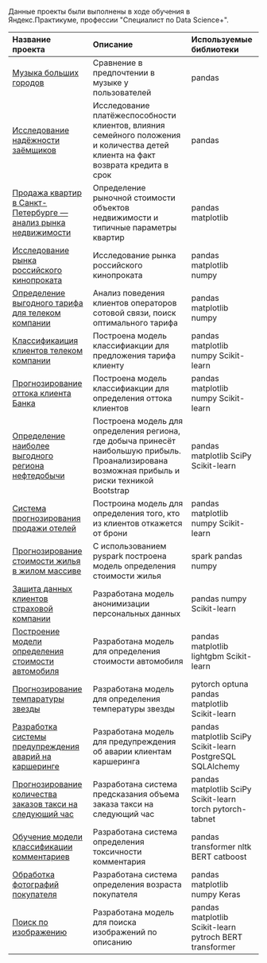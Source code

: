 Данные проекты были выполнены в ходе обучения в Яндекс.Практикуме, профессии "Специалист по Data Science+".

| Название проекта                           | Описание                                                                                                                                                           | Используемые библиотеки |
| :----------------------------------------- | :----------------------------------------------------------------------------------------------------------------------------------------------------------------- | :---------------------- |
| [Музыка больших городов](big_cities_music) | Сравнение в предпочтении в музыке у пользователей | pandas                |
| [Исследование надёжности заёмщиков](investigation_reliability) |Исследование платёжеспособности клиентов, влияния семейного положения и количества детей клиента на факт возврата кредита в срок|pandas|
|[Продажа квартир в Санкт-Петербурге — анализ рынка недвижимости](apartments)|Определение рыночной стоимости объектов недвижимости и типичные параметры квартир|pandas matplotlib|
|[Исследование рынка российского кинопроката](russina_movies)|Исследование рынка российского кинопроката|pandas matplotlib numpy|
|[Определение выгодного тарифа для телеком компании]()|Анализ поведения клиентов операторов сотовой связи, поиск оптимального тарифа|pandas matplotlib numpy|
|[Классификаиция клиентов телеком компании](tariff_recommendation)|Построена модель классифиакции для предложения тарифа клиенту|pandas matplotlib numpy Scikit-learn|
|[Прогнозирование оттока клиента Банка](customer_churn_bank)|Построена модель классифиакции для определения оттока клиентов|pandas matplotlib numpy Scikit-learn|
|[Определение наиболее выгодного региона нефтедобычи](oil)|Построена модель для определения региона, где добыча принесёт наибольшую прибыль. Проанализирована возможная прибыль и риски техникой Bootstrap|pandas matplotlib SciPy Scikit-learn|
|[Система прогнозирования продажи отелей](hotel)|Построина модель для определения того, кто из клиентов откажется от брони|pandas matplotlib numpy Scikit-learn|
|[Прогнозирование стоимости жилья в жилом массиве](housing_costs)|С использованием pyspark построена модель определения стоимости жилья|spark pandas numpy|
|[Защита данных клиентов страховой компании](identity_protection)|Разработана модель анонимизации персональных данных|pandas numpy Scikit-learn|
|[Построение модели определения стоимости автомобиля](car_costs)|Разработана модель для определения стоимости автомобиля|pandas matplotlib lightgbm Scikit-learn|
|[Прогнозирование темпаратуры звезды](stars_temp)|Разработана модель для определения температуры звезды|pytorch optuna pandas matplotlib Scikit-learn|
|[Разработка системы предупреждения аварий на каршеринге](cars_crash)|Разработана модель для предупреждения об аварии клиентам каршеринга|pandas matplotlib SciPy Scikit-learn PostgreSQL SQLAlchemy|
|[Прогнозирование количества заказов такси на следующий час](taxi_predict)|Разработана система предсказания объема заказа такси на следующий час|pandas matplotlib SciPy Scikit-learn torch pytorch-tabnet|
|[Обучение модели классификации комментариев](nlp-toxic_comment)|Разработана система определения токсичности комментария|pandas transformer nltk BERT catboost|
|[Обработка фотографий покупателя](CV_faces)|Разработана система определения возраста покупателя|pandas matplotlib numpy Keras|
|[Поиск по изображению](text-image)|Разработана модель для поиска изображений по описанию|pandas matplotlib Scikit-learn pytroch BERT transformer|